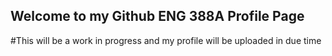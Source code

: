 ## Welcome to my Github ENG 388A Profile Page

#This will be a work in progress and my profile will be uploaded in due time

